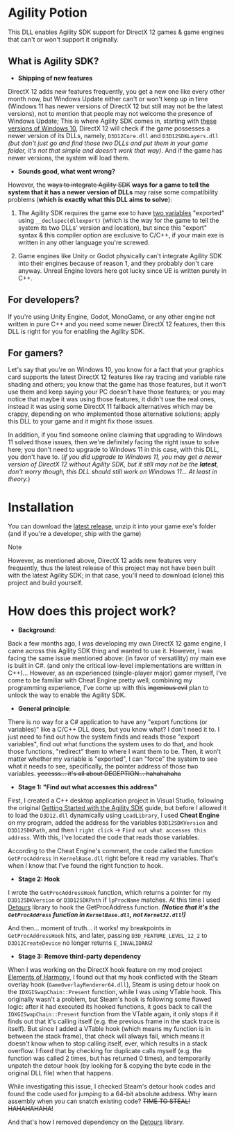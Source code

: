 # Agility Potion

This DLL enables Agility SDK support for DirectX 12 games & game engines that can't or won't support it originally.

## What is Agility SDK?

 - **Shipping of new features**

DirectX 12 adds new features frequently, you get a new one like every other month now, but Windows Update either can't or won't keep up in time (Windows 11 has newer versions of DirectX 12 but still may not be the latest versions), not to mention that people may not welcome the presence of Windows Update; This is where Agility SDK comes in, starting with [these versions of Windows 10](https://devblogs.microsoft.com/directx/gettingstarted-dx12agility/#:~:text=For%20Windows%2010,to%20.789), DirectX 12 will check if the game possesses a newer version of its DLLs, namely, `D3D12Core.dll` and `D3D12SDKLayers.dll` *(but don't just go and find those two DLLs and put them in your game folder, it's not that simple and doesn't work that way)*. And if the game has newer versions, the system will load them.

 - **Sounds good, what went wrong?**

However, the ~~ways to integrate Agility SDK~~ **ways for a game to tell the system that it has a newer version of DLLs** may raise some compatibility problems (**which is exactly what this DLL aims to solve**):

1. The Agility SDK requires the game exe to have [two variables](https://devblogs.microsoft.com/directx/gettingstarted-dx12agility/#:~:text=extern%20%22C%22%20%7B%20__declspec(dllexport)%20extern%20const%20UINT%20D3D12SDKVersion%20%3D%20n%3B%7D%0A%0Aextern%20%22C%22%20%7B%20__declspec(dllexport)%20extern%20const%20char*%20D3D12SDKPath%20%3D%20u8%22.%5C%5CD3D12%5C%5C%22%3B%20%7D) "exported" using `__declspec(dllexport)` (which is the way for the game to tell the system its two DLLs' version and location), but since this "export" syntax & this compiler option are exclusive to C/C++, if your main exe is written in any other language you're screwed.

2. Game engines like Unity or Godot physically can't integrate Agility SDK into their engines because of reason 1, and they probably don't care anyway. Unreal Engine lovers here got lucky since UE is written purely in C++.

## For developers?

If you're using Unity Engine, Godot, MonoGame, or any other engine not written in pure C++ and you need some newer DirectX 12 features, then this DLL is right for you for enabling the Agility SDK.

## For gamers?

Let's say that you're on Windows 10, you know for a fact that your graphics card supports the latest DirectX 12 features like ray tracing and variable rate shading and others; you know that the game has those features, but it won't use them and keep saying your PC doesn't have those features; or you may notice that maybe it was using those features, it didn't use the real ones, instead it was using some DirectX 11 fallback alternatives which may be crappy, depending on who implemented those alternative solutions; apply this DLL to your game and it might fix those issues.

In addition, if you find someone online claiming that upgrading to Windows 11 solved those issues, then we're definitely facing the right issue to solve here; you don't need to upgrade to Windows 11 in this case, with this DLL, you don't have to. (*if you did upgrade to Windows 11, you may get a newer version of DirectX 12 without Agility SDK, but it still may not be the **latest**, don't worry though, this DLL should still work on Windows 11... At least in theory.*)

# Installation

You can download the [latest release](https://github.com/wd357dui/Agility-Potion/releases/latest/download/AgilityPotion.zip), unzip it into your game exe's folder (and if you're a developer, ship with the game)

> [!NOTE]
> However, as mentioned above, DirectX 12 adds new features very frequently, thus the latest release of this project may not have been built with the latest Agility SDK; in that case, you'll need to download (clone) this project and build yourself.

# How does this project work?

 - **Background**:

Back a few months ago, I was developing my own DirectX 12 game engine, I came across this Agility SDK thing and wanted to use it. However, I was facing the same issue mentioned above: (in favor of versatility) my main exe is built in C#. (and only the critical low-level implementations are written in C++)... However, as an experienced (single-player major) gamer myself, I've come to be familiar with Cheat Engine pretty well, combining my programming experience, I've come up with this ~~ingenious evil~~ plan to unlock the way to enable the Agility SDK.

- **General principle**:

There is no way for a C# application to have any "export functions (or variables)" like a C/C++ DLL does, but you know what? I don't need it to. I just need to find out how the system finds and reads those "export variables", find out what functions the system uses to do that, and hook those functions, "redirect" them to where I want them to be. Then, it won't matter whether my variable is "exported", I can "force" the system to see what it needs to see, specifically, the pointer address of those two variables. ~~yeeesss... it's all about DECEPTION... hahahahaha~~

 - **Stage 1: "Find out what accesses this address"**

First, I created a C++ desktop application project in Visual Studio, following the original [Getting Started with the Agility SDK](https://devblogs.microsoft.com/directx/gettingstarted-dx12agility/) guide, but before I allowed it to load the `D3D12.dll` dynamically using `LoadLibrary`, I used **Cheat Engine** on my program, added the address for the variables `D3D12SDKVersion` and `D3D12SDKPath`, and then I `right click` -> `Find out what accesses this address`. With this, I've located the code that reads those variables. 

According to the Cheat Engine's comment, the code called the function `GetProcAddress` in `KernelBase.dll` right before it read my variables. That's when I know that I've found the right function to hook.

 - **Stage 2: Hook**

I wrote the `GetProcAddressHook` function, which returns a pointer for my `D3D12SDKVersion` or `D3D12SDKPath` if `lpProcName` matches. At this time I used [Detours](https://github.com/microsoft/Detours) library to hook the GetProcAddress function. ***(Notice that it's the `GetProcAddress` function in `KernelBase.dll`, not `Kernel32.dll`!)***

And then... moment of truth... it works! my breakpoints in `GetProcAddressHook` hits, and later, passing `D3D_FEATURE_LEVEL_12_2` to `D3D12CreateDevice` no longer returns `E_INVALIDARG`! 

 - **Stage 3: Remove third-party dependency**

When I was working on the DirectX hook feature on my mod project [Elements of Harmony](https://github.com/wd357dui/Elements-of-Harmony), I found out that my hook conflicted with the Steam overlay hook (`GameOverlayRenderer64.dll`), Steam is using detour hook on the `IDXGISwapChain::Present` function, while I was using VTable hook. This originally wasn't a problem, but Steam's hook is following some flawed logic: after it had executed its hooked functions, it goes back to call the `IDXGISwapChain::Present` function from the VTable again, it only stops if it finds out that it's calling itself (e.g. the previous frame in the stack trace is itself). But since I added a VTable hook (which means my function is in between the stack frame), that check will always fail, which means it doesn't know when to stop calling itself, ever, which results in a stack overflow. I fixed that by checking for duplicate calls myself (e.g. the function was called 2 times, but has returned 0 times), and temporarily unpatch the detour hook (by looking for & copying the byte code in the original DLL file) when that happens.

While investigating this issue, I checked Steam's detour hook codes and found the code used for jumping to a 64-bit absolute address. Why learn assembly when you can snatch existing code? ~~TIME TO STEAL! HAHAHAHAHA!~~

And that's how I removed dependency on the [Detours](https://github.com/microsoft/Detours) library.
